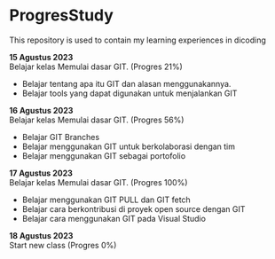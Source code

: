 # ProgresStudy
This repository is used to contain my learning experiences in dicoding

**15 Agustus 2023**  
Belajar kelas Memulai dasar GIT. (Progres 21%)

  * Belajar tentang apa itu GIT dan alasan menggunakannya.
  * Belajar tools yang dapat digunakan untuk menjalankan GIT

**16 Agustus 2023**  
Belajar kelas Memulai dasar GIT. (Progres 56%)

  * Belajar GIT Branches
  * Belajar menggunakan GIT untuk berkolaborasi dengan tim
  * Belajar menggunakan GIT sebagai portofolio

**17 Agustus 2023**  
Belajar kelas Memulai dasar GIT. (Progres 100%)

 * Belajar menggunakan GIT PULL dan GIT fetch
 * Belajar cara berkontribusi di proyek open source dengan GIT
 * Belajar cara menggunakan GIT pada Visual Studio

**18 Agustus 2023**  
Start new class (Progres 0%)
